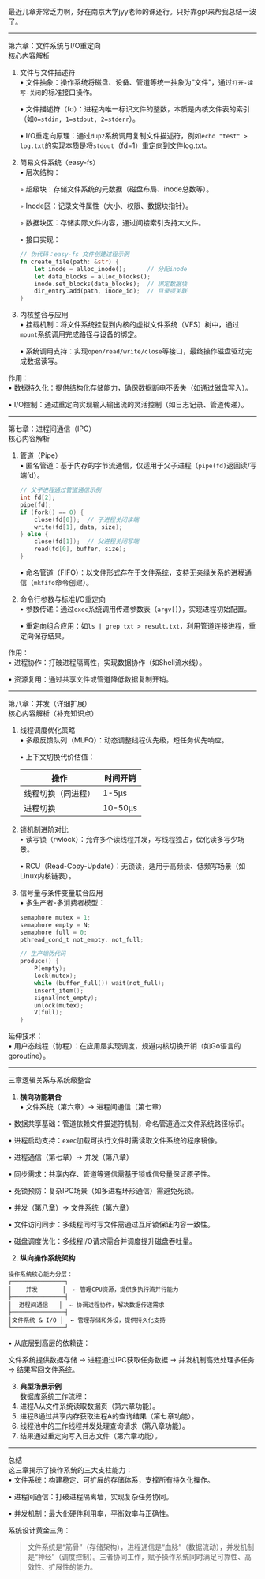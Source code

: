 最近几章非常乏力啊，好在南京大学jyy老师的课还行。只好靠gpt来帮我总结一波了。

---
第六章：文件系统与I/O重定向  
核心内容解析  
1. 文件与文件描述符  
   • 文件抽象：操作系统将磁盘、设备、管道等统一抽象为“文件”，通过`打开-读写-关闭`的标准接口操作。  

   • 文件描述符（fd）：进程内唯一标识文件的整数，本质是内核文件表的索引（如`0=stdin, 1=stdout, 2=stderr`）。  

   • I/O重定向原理：通过`dup2`系统调用复制文件描述符，例如`echo "test" > log.txt`的实现本质是将`stdout`（fd=1）重定向到文件log.txt。  


2. 简易文件系统（easy-fs）  
   • 层次结构：  

     ◦ 超级块：存储文件系统的元数据（磁盘布局、inode总数等）。  

     ◦ Inode区：记录文件属性（大小、权限、数据块指针）。  

     ◦ 数据块区：存储实际文件内容，通过间接索引支持大文件。  

   • 接口实现：  

     ```rust  
     // 伪代码：easy-fs 文件创建过程示例  
     fn create_file(path: &str) {  
         let inode = alloc_inode();      // 分配inode  
         let data_blocks = alloc_blocks();  
         inode.set_blocks(data_blocks);  // 绑定数据块  
         dir_entry.add(path, inode_id);  // 目录项关联  
     }  
     ```  

3. 内核整合与应用  
   • 挂载机制：将文件系统挂载到内核的虚拟文件系统（VFS）树中，通过`mount`系统调用完成路径与设备的绑定。  

   • 系统调用支持：实现`open/read/write/close`等接口，最终操作磁盘驱动完成数据读写。  


作用：  
• 数据持久化：提供结构化存储能力，确保数据断电不丢失（如通过磁盘写入）。  

• I/O控制：通过重定向实现输入输出流的灵活控制（如日志记录、管道传递）。  


---

第七章：进程间通信（IPC）  
核心内容解析  
1. 管道（Pipe）  
   • 匿名管道：基于内存的字节流通信，仅适用于父子进程（`pipe(fd)`返回读/写端fd）。  

     ```c  
     // 父子进程通过管道通信示例  
     int fd[2];  
     pipe(fd);  
     if (fork() == 0) {  
         close(fd[0]);  // 子进程关闭读端  
         write(fd[1], data, size);  
     } else {  
         close(fd[1]);  // 父进程关闭写端  
         read(fd[0], buffer, size);  
     }  
     ```  
   • 命名管道（FIFO）：以文件形式存在于文件系统，支持无亲缘关系的进程通信（`mkfifo`命令创建）。  


2. 命令行参数与标准I/O重定向  
   • 参数传递：通过`exec`系统调用传递参数表（`argv[]`），实现进程初始配置。  

   • 重定向组合应用：如`ls | grep txt > result.txt`，利用管道连接进程，重定向保存结果。  


作用：  
• 进程协作：打破进程隔离性，实现数据协作（如Shell流水线）。  

• 资源复用：通过共享文件或管道降低数据复制开销。  


---

第八章：并发（详细扩展）  
核心内容解析（补充知识点）  
1. 线程调度优化策略  
   • 多级反馈队列（MLFQ）：动态调整线程优先级，短任务优先响应。  

   • 上下文切换代价估值：  

     | 操作                | 时间开销       |  
     |---------------------|----------------|  
     | 线程切换（同进程）  | 1-5μs          |  
     | 进程切换            | 10-50μs        |  

2. 锁机制进阶对比  
   • 读写锁（rwlock）：允许多个读线程并发，写线程独占，优化读多写少场景。  

   • RCU（Read-Copy-Update）：无锁读，适用于高频读、低频写场景（如Linux内核链表）。  


3. 信号量与条件变量联合应用  
   • 多生产者-多消费者模型：  

     ```c  
     semaphore mutex = 1;  
     semaphore empty = N;  
     semaphore full = 0;  
     pthread_cond_t not_empty, not_full;  

     // 生产端伪代码  
     produce() {  
         P(empty);  
         lock(mutex);  
         while (buffer_full()) wait(not_full);  
         insert_item();  
         signal(not_empty);  
         unlock(mutex);  
         V(full);  
     }  
     ```  

延伸技术：  
• 用户态线程（协程）：在应用层实现调度，规避内核切换开销（如Go语言的goroutine）。  


---

三章逻辑关系与系统级整合  
1. **横向功能耦合**  
• 文件系统（第六章）→ 进程间通信（第七章）  

  • 数据共享基础：管道依赖文件描述符机制，命名管道通过文件系统路径标识。  

  • 进程启动支持：`exec`加载可执行文件时需读取文件系统的程序镜像。  


• 进程通信（第七章）→ 并发（第八章）  

  • 同步需求：共享内存、管道等通信需基于锁或信号量保证原子性。  

  • 死锁预防：复杂IPC场景（如多进程环形通信）需避免死锁。  


• 并发（第八章）→ 文件系统（第六章）  

  • 文件访问同步：多线程同时写文件需通过互斥锁保证内容一致性。  

  • 磁盘调度优化：多线程I/O请求需合并调度提升磁盘吞吐量。  


2. **纵向操作系统架构**  
```plaintext  
操作系统核心能力分层：  
┌───────────────┐  
│    并发       │  ← 管理CPU资源，提供多执行流并行能力  
├───────────────┤  
│  进程间通信   │  ← 协调进程协作，解决数据传递需求  
├───────────────┤  
│文件系统 & I/O │  ← 管理存储和外设，提供持久化支持  
└───────────────┘  
```  
• 从底层到高层的依赖链：  

  文件系统提供数据存储 → 进程通过IPC获取任务数据 → 并发机制高效处理多任务 → 结果写回文件系统。  

3. **典型场景示例**  
数据库系统工作流程：  
4. 进程A从文件系统读取数据页（第六章功能）。  
5. 进程B通过共享内存获取进程A的查询结果（第七章功能）。  
6. 线程池中的工作线程并发处理查询请求（第八章功能）。  
7. 结果通过重定向写入日志文件（第六章功能）。  

---

总结  
这三章揭示了操作系统的三大支柱能力：  
• 文件系统：构建稳定、可扩展的存储体系，支撑所有持久化操作。  

• 进程间通信：打破进程隔离墙，实现复杂任务协同。  

• 并发机制：最大化硬件利用率，平衡效率与正确性。  


系统设计黄金三角：  
> 文件系统是“筋骨”（存储架构），进程通信是“血脉”（数据流动），并发机制是“神经”（调度控制）。三者协同工作，赋予操作系统同时满足可靠性、高效性、扩展性的能力。

